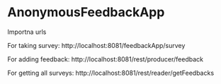 # AnonymousFeedbackApp

Importna urls

For taking survey: http://localhost:8081/feedbackApp/survey

For adding feedback: http://localhost:8081/rest/producer/feedback

For getting all surveys: http://localhost:8081/rest/reader/getFeedbacks
